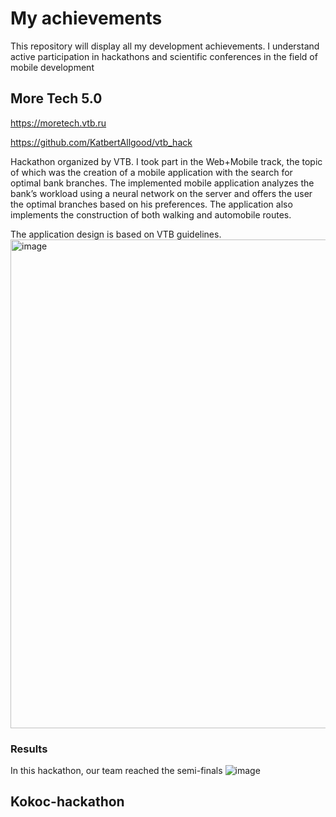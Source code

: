 # My achievements
This repository will display all my development achievements. I understand active participation in hackathons and scientific conferences in the field of mobile development

## More Tech 5.0
https://moretech.vtb.ru

https://github.com/KatbertAllgood/vtb_hack 

Hackathon organized by VTB. I took part in the Web+Mobile track, the topic of which was the creation of a mobile application with the search for optimal bank branches. The implemented mobile application analyzes the bank’s workload using a neural network on the server and offers the user the optimal branches based on his preferences. The application also implements the construction of both walking and automobile routes.

The application design is based on VTB guidelines.
<img width="782" alt="image" src="https://github.com/SogYa/achievements/assets/73115406/5cb4b847-1f51-4840-8b2b-aa5f91d1688c">

### Results 
In this hackathon, our team reached the semi-finals
![image](https://github.com/SogYa/achievements/assets/73115406/dbd3b1b6-1d1d-4c56-b8c9-af500b39b356)

## Kokoc-hackathon
